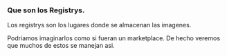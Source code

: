 ### Que son los Registrys.

Los registrys son los lugares donde se almacenan las imagenes.

Podriamos imaginarlos como si fueran un marketplace. De hecho veremos que muchos de estos se manejan asi.


